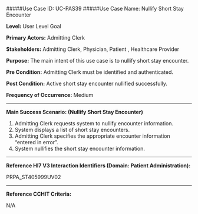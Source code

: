 #####Use Case ID: UC-PAS39
#####Use Case Name: Nullify Short Stay Encounter

**Level:**                     User Level Goal

**Primary Actors:**            Admitting Clerk

**Stakeholders:**              Admitting Clerk, Physician, Patient , Healthcare Provider

**Purpose:**                   The main intent of this use case is to nullify short stay encounter.

**Pre Condition:**             Admitting Clerk must be identified and authenticated.

**Post Condition:**            Active short stay encounter nullified successfully.

**Frequency of Occurrence:**   Medium
__________________________________________________________
**Main Success Scenario: (Nullify Short Stay Encounter)**

1. Admitting Clerk requests system to nullify encounter information.
2. System displays a list of short stay encounters.
3. Admitting Clerk specifies the appropriate encounter information “entered in error”.
4. System nullifies the short stay encounter information.

________________________________________________________________________
**Reference Hl7 V3 Interaction Identifiers (Domain: Patient Administration):**

PRPA_ST405999UV02
_______________________________________________________________
**Reference CCHIT Criteria:**

N/A




